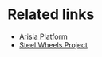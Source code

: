 # Related links
* [Arisia Platform](https://github.com/steelwheels/Arisia#readme)
* [Steel Wheels Project](https://github.com/steelwheels)

